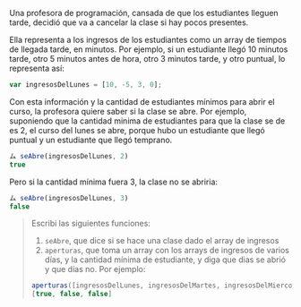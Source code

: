 Una profesora de programación, cansada de que los estudiantes lleguen tarde, decidió que va a cancelar la clase si hay pocos presentes. 

Ella representa a los ingresos de los estudiantes como un array de tiempos de llegada tarde, en minutos. Por ejemplo, si un estudiante llegó 10 minutos tarde, otro 5 minutos antes de hora, otro 3 minutos tarde, y otro puntual, lo representa así: 

```javascript
var ingresosDelLunes = [10, -5, 3, 0];
```
Con esta información y la cantidad de estudiantes mínimos para abrir el curso, la profesora quiere saber si la clase se abre. Por ejemplo, suponiendo que la cantidad minima de estudiantes para que la clase se de es 2, el curso del lunes se abre, porque hubo un estudiante que llegó puntual y un estudiante que llegó temprano. 

```javascript
ム seAbre(ingresosDelLunes, 2)
true
```

Pero si la cantidad mínima fuera 3, la clase no se abriria:

```javascript
ム seAbre(ingresosDelLunes, 3)
false
```

> Escribi las siguientes funciones: 
> 
> 1. `seAbre`, que dice si se hace una clase dado el array de ingresos
> 2. `aperturas`, que toma un array con los arrays de ingresos de varios días, y la cantidad mínima de estudiante, y diga que dias se abrió y que días no. Por ejemplo:
> 
> ```javascript
> aperturas([ingresosDelLunes, ingresosDelMartes, ingresosDelMiercoles], 2)
> [true, false, false]
>
> ```
